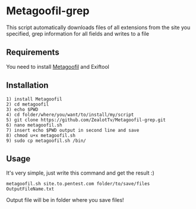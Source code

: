 # Metagoofil-grep
This script automatically downloads files of all extensions from the site you specified, grep information for all fields and writes to a file

## Requirements
You need to install [Metagoofil](https://github.com/opsdisk/metagoofil.git) and Exiftool


## Installation
```
1) install Metagoofil
2) cd metagoofil
3) echo $PWD
4) cd folder/where/you/want/to/install/my/script
5) git clone https://github.com/ZealotTv/Metagoofil-grep.git
6) nano metagoofil.sh
7) insert echo $PWD output in second line and save
8) chmod u+x metagoofil.sh
9) sudo cp metagoofil.sh /bin/
```


## Usage
It's very simple, just write this command and get the result :)

`metagoofil.sh site.to.pentest.com folder/to/save/files OutputFileName.txt`

Output file will be in folder where you save files!

